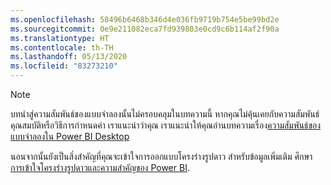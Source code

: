 ```yaml
---
ms.openlocfilehash: 58496b6468b346d4e036fb9719b754e5be99bd2e
ms.sourcegitcommit: 0e9e211082eca7fd939803e0cd9c6b114af2f90a
ms.translationtype: HT
ms.contentlocale: th-TH
ms.lasthandoff: 05/13/2020
ms.locfileid: "83273210"
---
```

> [!NOTE]
> บทนำสู่ความสัมพันธ์ของแบบจำลองนั้นไม่ครอบคลุมในบทความนี้ หากคุณไม่คุ้นเคยกับความสัมพันธ์ คุณสมบัติหรือวิธีการกำหนดค่า เราแนะนำว่าคุณ เราแนะนำให้คุณอ่านบทความเรื่อง[ความสัมพันธ์ของแบบจำลองใน Power BI Desktop](../../transform-model/desktop-relationships-understand.md)
>
> นอนจากนั้นยังเป็นสิ่งสำคัญที่คุณจะเข้าใจการออกแบบโครงร่างรูปดาว สำหรับข้อมูลเพิ่มเติม ศึกษา [การเข้าใจโครงร่างรูปดาวและความสำคัญของ Power BI](../star-schema.md).